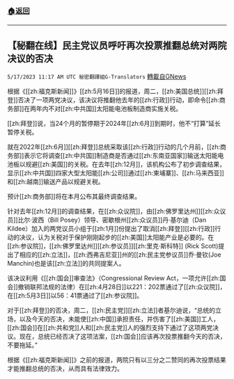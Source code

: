 ###  [:house:返回](README.md)
---


## 【秘翻在线】民主党议员呼吁再次投票推翻总统对两院决议的否决
`5/17/2023 11:17 AM UTC 秘密翻譯組G-Translators` [轉載自GNews](https://gnews.org/articles/1307856)

根据《[[zh:福克斯新闻]]》[[zh:5月16日]]的报道，周二，[[zh:美国总统]][[zh:拜登]]否决了一项两党决议，该决议将推翻他去年的[[zh:行政]]行动，即命令[[zh:商务部]]在两年内不对[[zh:中共国]]太阳能电池板制造商实施关税。

[[zh:拜登]]说，当24个月的暂停期于2024年[[zh:6月]]到期时，他不“打算”延长暂停关税。

就在2022年[[zh:6月]][[zh:拜登]]总统采取该[[zh:行政]]行动的几个月前，[[zh:商务部]]表示它将调查[[zh:中共国]]制造商是否通过[[zh:东南亚国家]]输送太阳能电池板以规避[[zh:美国]]的关税。在去年[[zh:12月]]，该机构公布了初步调查结果，显示[[zh:中共国]]四家大型太阳能[[zh:公司]]通过[[zh:柬埔寨]]、[[zh:马来西亚]]和[[zh:越南]]输送产品以规避关税。

预计[[zh:商务部]]将在本月公布其最终调查结果。

针对去年[[zh:12月]]的调查结果，在[[zh:众议院]]，由[[zh:佛罗里达州]][[zh:众议员]]比尔·波西（Bill Posey）领导、密歇根州[[zh:众议员]]丹·基尔迪（Dan Kildee）加入的两党议员小组于[[zh:1月]]份提出了取消[[zh:拜登]][[zh:行政]]行动的决议，认为关税对于保护刚刚起步的[[zh:美国]]太阳能产业是必要的。在[[zh:参议院]]，[[zh:佛罗里达州]][[zh:参议员]][[zh:里克·斯科特]] (Rick Scott)提出了相应的[[zh:立法]]，[[zh:西弗吉尼亚]]州的[[zh:民主党参议员]]乔·曼钦(Joe Manchin)也是该[[zh:立法]]的共同提案人。

该决议利用《[[zh:国会]]审查法》（Congressional Review Act，一项允许[[zh:国会]]撤销联邦法规的法律）在[[zh:4月28日]]以221：202票通过了[[zh:众议院]]，在[[zh:5月3日]]以56：41票通过了[[zh:参议院]]。

对于[[zh:拜登]]的否决，周二，[[zh:民主党]][[zh:立法]]者基尔迪说，“总统的立场，以及今天的否决，未能使[[zh:中国]]承担责任，并伤害了[[zh:美国]]工人，[[zh:国会]]在[[zh:共和党]]人和[[zh:民主党]]人的强烈支持下通过了这项两党决议。现在，总统已经否决了这项法案，[[zh:国会]]应该再次投票推翻今天的否决，不要拖延。”

根据《[[zh:福克斯新闻]]》之前的报道，两院只有以三分之二赞同的再次投票结果才能推翻总统的否决，从而具有法律效力。
